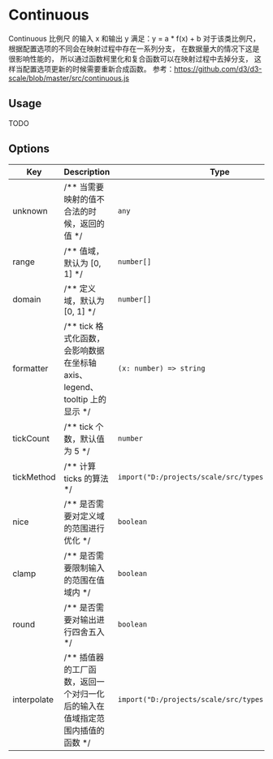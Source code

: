 # Continuous

Continuous 比例尺 的输入 x 和输出 y 满足：y = a * f(x) + b
对于该类比例尺，根据配置选项的不同会在映射过程中存在一系列分支，
在数据量大的情况下这是很影响性能的，
所以通过函数柯里化和复合函数可以在映射过程中去掉分支，
这样当配置选项更新的时候需要重新合成函数。
参考：https://github.com/d3/d3-scale/blob/master/src/continuous.js

## Usage
TODO

## Options
| Key | Description | Type | Default|
| ----| ----------- | -----| -------|
| unknown | /** 当需要映射的值不合法的时候，返回的值 */ | <code>any</code> | `[]` |
| range | /** 值域，默认为 [0, 1] */ | <code>number[]</code> | `[]` |
| domain | /** 定义域，默认为 [0, 1] */ | <code>number[]</code> | `[]` |
| formatter | /** tick 格式化函数，会影响数据在坐标轴 axis、legend、tooltip 上的显示 */ | <code>(x: number) => string</code> | `[]` |
| tickCount | /** tick 个数，默认值为 5 */ | <code>number</code> | `[]` |
| tickMethod | /** 计算 ticks 的算法 */ | <code>import("D:/projects/scale/src/types").TickMethod</code> | `[]` |
| nice | /** 是否需要对定义域的范围进行优化 */ | <code>boolean</code> | `[]` |
| clamp | /** 是否需要限制输入的范围在值域内 */ | <code>boolean</code> | `[]` |
| round | /** 是否需要对输出进行四舍五入 */ | <code>boolean</code> | `[]` |
| interpolate | /** 插值器的工厂函数，返回一个对归一化后的输入在值域指定范围内插值的函数 */ | <code>import("D:/projects/scale/src/types").Interpolate</code> | `[]` |